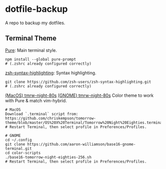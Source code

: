 # dotfile-backup

A repo to backup my dotfiles.

## Terminal Theme

[Pure](https://github.com/sindresorhus/pure):
Main terminal style.
```
npm install --global pure-prompt
# (.zshrc already configured correctly)
```

[zsh-syntax-highlighting](https://github.com/zsh-users/zsh-syntax-highlighting):
Syntax highlighting.
```
git clone https://github.com/zsh-users/zsh-syntax-highlighting.git
# (.zshrc already configured correctly)
```

[(MacOS) tmrw-night-80s](https://github.com/chriskempson/tomorrow-theme/tree/master/OS%20X%20Terminal)
[(GNOME) tmrw-night-80s](https://github.com/aaron-williamson/base16-gnome-terminal)
Color theme to work with Pure & match vim-hybrid.
```
# MacOS
Download `.terminal` script from: https://github.com/chriskempson/tomorrow-theme/blob/master/OS%20X%20Terminal/Tomorrow%20Night%20Eighties.terminal
# Restart Terminal, then select profile in Preferences/Profiles.

# GNOME
cd ~/.config
git clone https://github.com/aaron-williamson/base16-gnome-terminal.git
cd color-scripts
./base16-tomorrow-night-eighties-256.sh
# Restart Terminal, then select profile in Preferences/Profiles.
```



